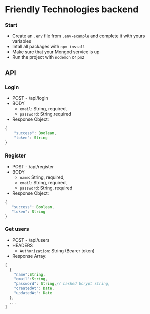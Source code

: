 # Friendly Technologies backend

### Start
 - Create an `.env` file from `.env-example` and complete it with yours variables
 - Intall all packages with `npm install`
 - Make sure that your Mongod service is up
 - Run the project with `nodemon` or `pm2`
## API

### Login 
- POST - /api/login
- BODY
  - `email`: String, required,
  - `password`: String,required
- Response Object:
```javascript
{
    "success": Boolean,
    "token": String
}
```
### Register
 - POST - /api/register
 - BODY
   - `name`: String, required,
   - `email`: String, required,
   - `password`: String, required
 - Response Object:
 ```javascript
 {
    "success": Boolean,
    "token": String
 }
 ```
 ### Get users
 - POST - /api/users
 - HEADERS
   - `Authorization`: String (Bearer token)
 - Response Array:
 ```javascript
 [
   {
     "name":String,
     "email":String,
     "password": String,// hashed bcrypt string,
     "createdAt": Date,
     "updatedAt": Date
   },
   ...
 ]
 ```   
